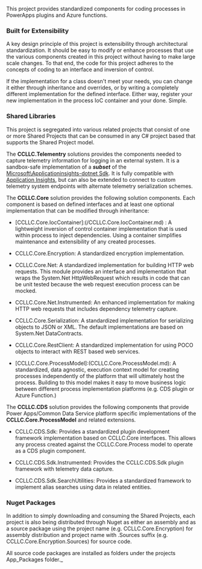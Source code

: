 This project provides standardized components for coding processes in PowerApps plugins and Azure functions. 

### Built for Extensibility
A key design principle of this project is extensibility through architectural 
standardization. It should be easy to modify or enhance processes that use the 
various components created in this project without having to make large scale 
changes. To that end, the code for this project adheres to the concepts of 
coding to an interface and inversion of control. 

If the implementation for a class doesn't meet your needs, you can change it 
either through inheritance and overrides, or by writing a completely different 
implementation for the defined interface. Either way, register your new implementation
 in the process IoC container and your done. Simple.

### Shared Libraries

This project is segregated into various related projects that consist of one or 
more Shared Projects that can be consumed in any C# project based that supports 
the Shared Project model.

The **CCLLC.Telementry** solutions provides the components needed to capture 
telemetry information for logging in an external system. It is a sandbox-safe 
implementation of a **_subset_** of the [Microsoft\Applicationinsights-dotnet Sdk][l_sdk]. 
It is fully compatible with [Application Insights][l_ai], but can also be extended 
to connect to custom telemetry system endpoints with alternate telemetry serialization schemes.

 [l_sdk]:(https://github.com/Microsoft/ApplicationInsights-dotnet)
 [l_ai]:(https://azure.microsoft.com/en-us/services/application-insights/)

The **CCLLC.Core** solution provides the following solution components. Each component is 
based on defined interfaces and at least one optional implementation that can be modified 
through inheritance:

- [CCLLC.Core.IocContainer]:(/CCLLC.Core.IocContainer.md) : A lightweight inversion of control container implementation that is 
used within process to inject dependencies. Using a container simplifies maintenance and 
extensibility of any created processes.

- CCLLC.Core.Encryption: A standardized encryption implementation. 

- CCLLC.Core.Net: A standardized implementation for building HTTP web requests. This module 
provides an interface and implementation that wraps the System.Net HttpWebRequest which 
results in code that can be unit tested because the web request execution process can be mocked. 

- CCLLC.Core.Net.Instrumented: An enhanced implementation for making HTTP web requests that includes 
dependency telemetry capture.

- CCLLC.Core.Serialization: A standardized implementation for serializing objects to JSON or XML. 
The default implementations are based on System.Net DataContracts.

- CCLLC.Core.RestClient: A standardized implementation for using POCO objects to interact with 
REST based web services.

- [CCLLC.Core.ProcessModel]:(CCLLC.Core.ProcessModel.md): A standardized, data agnostic, execution context model for creating 
processes independently of the platform that will ultimately host the process. Building to 
this model makes it easy to move business logic between different process implementation platforms
(e.g. CDS plugin or Azure Function.)

The **CCLLC.CDS** solution provides the following components that provide Power Apps/Common Data 
Service platform specific implementations of the **CCLLC.Core.ProcessModel** and related extensions.

- CCLLC.CDS.Sdk: Provides a standardized plugin development framework implementation based on 
CCLLC.Core interfaces. This allows any process created against the CCLLC.Core.Process model 
to operate as a CDS plugin component.

- CCLLC.CDS.Sdk.Instrumented: Provides the CCLLC.CDS.Sdk plugin framework with telemetry data capture.

- CCLLC.CDS.Sdk.SearchUtilities: Provides a standardized framework to implement alias searches 
using data in related entities. 

### Nuget Packages

In addition to simply downloading and consuming the Shared Projects, each project is also being distributed through
Nuget as either an assembly and as a source package using the project name (e.g. CCLLC.Core.Encryption) for assembly
distribution and project name with .Sources suffix (e.g. CCLLC.Core.Encryption.Sources) for source code. 

All source code packages are installed as folders under the projects App_Packages folder._

